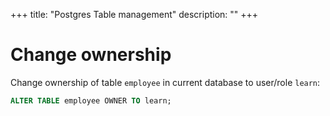 +++
title: "Postgres Table management"
description: ""
+++

# Change ownership

Change ownership of table `employee` in current database to user/role `learn`:

```sql
ALTER TABLE employee OWNER TO learn;
```